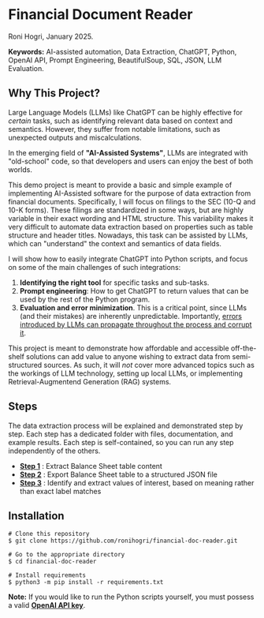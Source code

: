 # Financial Document Reader
Roni Hogri, January 2025.  

**Keywords:** AI-assisted automation, Data Extraction, ChatGPT, Python, OpenAI API, Prompt Engineering, BeautifulSoup, SQL, JSON, LLM Evaluation.

## Why This Project?

Large Language Models (LLMs) like ChatGPT can be highly effective for *certain* tasks, such as identifying relevant data based on context and semantics. However, they suffer from notable limitations, such as unexpected outputs and miscalculations.

In the emerging field of **"AI-Assisted Systems"**, LLMs are integrated with "old-school" code, so that developers and users can enjoy the best of both worlds.

This demo project is meant to provide a basic and simple example of implementing AI-Assisted software for the purpose of data extraction from financial documents.
Specifically, I will focus on filings to the SEC (10-Q and 10-K forms). These filings are standardized in some ways, but are highly variable in their exact wording and HTML structure. This variability makes it very difficult to automate data extraction based on properties such as table structure and header titles. Nowadays, this task can be assisted by LLMs, which can "understand" the context and semantics of data fields.

I will show how to easily integrate ChatGPT into Python scripts, and focus on some of the main challenges of such integrations:

1. **Identifying the right tool** for specific tasks and sub-tasks.
2. **Prompt engineering**: How to get ChatGPT to return values that can be used by the rest of the Python program.
3. **Evaluation and error minimization**. This is a critical point, since LLMs (and their mistakes) are inherently unpredictable. Importantly, <u>errors introduced by LLMs can propagate throughout the process and corrupt it</u>.

This project is meant to demonstrate how affordable and accessible off-the-shelf solutions can add value to anyone wishing to extract data from semi-structured sources. As such, it will *not* cover more advanced topics such as the workings of LLM technology, setting up local LLMs, or implementing Retrieval-Augmentend Generation (RAG) systems.

## Steps

The data extraction process will be explained and demonstrated step by step. Each step has a dedicated folder with files, documentation, and example results. Each step is self-contained, so you can run any step independently of the others.  

- [**Step 1**](https://github.com/ronihogri/financial-doc-reader/tree/main/steps/step1_find_BS_table) : Extract Balance Sheet table content
- [**Step 2**](https://github.com/ronihogri/financial-doc-reader/tree/main/steps/step2_BStable2json) : Export Balance Sheet table to a structured JSON file
- [**Step 3**](https://github.com/ronihogri/financial-doc-reader/tree/main/steps/step3_extract_by_concept) : Identify and extract values of interest, based on meaning rather than exact label matches 



## Installation

```console
# Clone this repository
$ git clone https://github.com/ronihogri/financial-doc-reader.git

# Go to the appropriate directory
$ cd financial-doc-reader

# Install requirements
$ python3 -m pip install -r requirements.txt
```

**Note:** If you would like to run the Python scripts yourself, you must possess a valid [**OpenAI API key**](https://platform.openai.com/docs/quickstart?desktop-os=windows).



